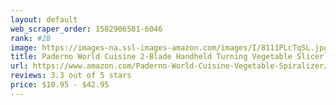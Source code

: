 ```yaml
---
layout: default 
﻿web_scraper_order: 1582906581-6046
rank: #28
image: https://images-na.ssl-images-amazon.com/images/I/8111PLcTqSL.jpg
title: Paderno World Cuisine 2-Blade Handheld Turning Vegetable Slicer / Spiralizer, includes 2 Different…
url: https://www.amazon.com/Paderno-World-Cuisine-Vegetable-Spiralizer/dp/B00AW3CKGC/ref=zg_mw_lawn-garden_28?_encoding=UTF8&psc=1&refRID=76Z90TQYXV7BQTWF8V4S
reviews: 3.3 out of 5 stars
price: $10.95 - $42.95
---
```

